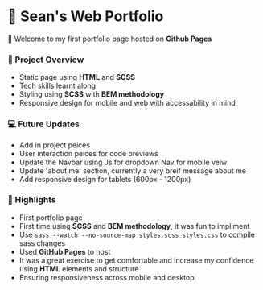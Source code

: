 # 🚀 Sean's Web Portfolio

👋 Welcome to my first portfolio page hosted on **Github Pages**

### 🔨 Project Overview

-   Static page using **HTML** and **SCSS**
-   Tech skills learnt along
-   Styling using **SCSS** with **BEM methodology**
-   Responsive design for mobile and web with accessability in mind

### 💻 Future Updates

-   Add in project peices
-   User interaction peices for code previews
-   Update the Navbar using Js for dropdown Nav for mobile veiw
-   Update 'about me' section, currently a very breif message about me
-   Add responsive design for tablets (600px - 1200px)

### 🎯 Highlights

-   First portfolio page
-   First time using **SCSS** and **BEM methodology**, it was fun to impliment
-   Use `sass --watch --no-source-map styles.scss styles.css` to compile sass changes
-   Used **GitHub Pages** to host
-   It was a great exercise to get comfortable and increase my confidence using **HTML** elements and structure
-   Ensuring responsiveness across mobile and desktop
